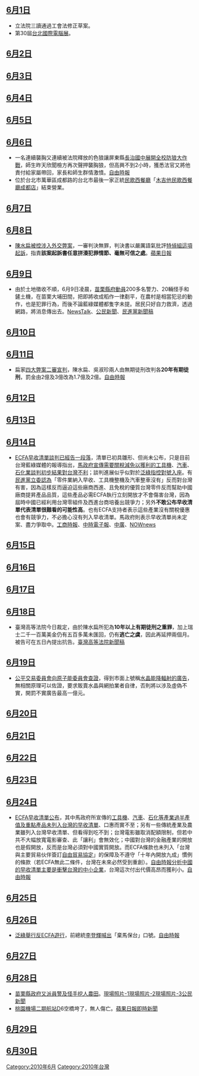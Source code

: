 <noinclude></noinclude>

## [6月1日](../Page/6月1日.md "wikilink")

  - 立法院三讀通過工會法修正草案。
  - 第30屆[台北國際電腦展](https://zh.wikipedia.org/wiki/台北國際電腦展 "wikilink")。

## [6月2日](../Page/6月2日.md "wikilink")

## [6月3日](../Page/6月3日.md "wikilink")

## [6月4日](../Page/6月4日.md "wikilink")

## [6月5日](../Page/6月5日.md "wikilink")

## [6月6日](../Page/6月6日.md "wikilink")

  - 一名連續襲胸又連續被法院釋放的色狼讓屏東縣[長治國中展開全校防狼大作戰](https://zh.wikipedia.org/wiki/長治國中 "wikilink")，師生昨天欣聞檢方再次聲押襲胸狼，但高興不到2小時，獲悉法官又將他責付給家屬帶回，家長和師生群情激憤。[自由時報](https://web.archive.org/web/20100610213458/http://www.libertytimes.com.tw/2010/new/jun/7/today-so1.htm)
  - 位於台北市萬華區成都路的台北市最後一家正統[民歌](https://zh.wikipedia.org/wiki/民歌 "wikilink")[西餐廳](https://zh.wikipedia.org/wiki/西餐廳 "wikilink")「[木吉他民歌西餐廳成都店](https://zh.wikipedia.org/wiki/木吉他民歌西餐廳 "wikilink")」結束營業。

## [6月7日](../Page/6月7日.md "wikilink")

## [6月8日](../Page/6月8日.md "wikilink")

  - [陳水扁被控涉入外交弊案](https://zh.wikipedia.org/wiki/陳水扁 "wikilink")，一審判決無罪，判決書以嚴厲語氣批評[特偵組這項起訴](https://zh.wikipedia.org/wiki/特偵組 "wikilink")，指責**該案起訴書任意拼湊犯罪情節、毫無可信之處**。[蘋果日報](http://tw.nextmedia.com/rnews/article/SecID/102/ArtID/73575/IssueID/20100608)

## [6月9日](../Page/6月9日.md "wikilink")

  - 由於土地徵收不順，6月9日凌晨，[苗栗縣府動員](../Page/苗栗縣.md "wikilink")200多名警力、20輛怪手和鏟土機，在苗栗大埔田間，把即將收成稻作一律剷平，在農村是相當犯忌的動作，也是犯罪行為，而後不論藍綠媒體都隻字未提。居民只好自力救濟，透過網路，將消息傳出去。[NewsTalk](http://newtalk.tw/news_read.php?oid=5902)、[公民新聞](http://www.peopo.org/portal.php?op=viewPost&articleId=57987)、[民進黨新聞稿](https://web.archive.org/web/20100620021513/http://www.formosamedia.com.tw/?p=8791)

## [6月10日](../Page/6月10日.md "wikilink")

## [6月11日](../Page/6月11日.md "wikilink")

  - 扁家[四大弊案二審宣判](../Page/陳水扁家庭密帳案.md "wikilink")，陳水扁、吳淑珍兩人由無期徒刑改判各**20年有期徒刑**，罰金由2億及3億改為1.7億及2億。[自由時報](http://iservice.libertytimes.com.tw/liveNews/news.php?no=375074&type)

## [6月12日](../Page/6月12日.md "wikilink")

## [6月13日](../Page/6月13日.md "wikilink")

## [6月14日](../Page/6月14日.md "wikilink")

  - [ECFA早收清單談判已經告一段落](https://zh.wikipedia.org/wiki/ECFA "wikilink")，清單已初具雛形、但尚未公布，只是目前台灣藍綠媒體的報導指出，[馬政府宣傳需要關稅減免以獲利的](https://zh.wikipedia.org/wiki/馬政府 "wikilink")[工具機](https://zh.wikipedia.org/wiki/工具機 "wikilink")、[汽車](https://zh.wikipedia.org/wiki/汽車 "wikilink")、[石化業談判初步結果對台灣不利](https://zh.wikipedia.org/wiki/石化業 "wikilink")；談判進展似乎似對於[泛綠指控對號入座](../Page/泛綠.md "wikilink")。有[民進黨立委認為](https://zh.wikipedia.org/wiki/民進黨 "wikilink")「零件業納入早收、工具機整機及汽車整車沒有」反而對台灣有害，因為這樣反而逼迫這些廠商西進、且免稅的優質台灣零件反而幫助中國廠商提昇產品品質，這些產品必需ECFA執行立刻開放才不會傷害台灣，因為屆時中國已經利用台灣零組件及西進台商培養出競爭力；另外**不敢公布早收清單代表清單很難看的可能性高**。也有ECFA支持者表示這些產業沒有關稅優惠也會有競爭力，不必擔心沒有列入早收清單。馬政府則表示早收清單尚未定案、盡力爭取中。[工商時報](http://money.chinatimes.com/news/news-content.aspx?id=20100615000012&cid=1206)、[中時電子報](https://web.archive.org/web/20100620030205/http://news.chinatimes.com/mainland/0%2C5245%2C50503948x112010061500217%2C00.html)、[中廣](https://web.archive.org/web/20100720044056/http://news.chinatimes.com/politics/0%2C5244%2C50203825x132010061400626%2C00.html)、[NOWnews](http://www.nownews.com/2010/06/15/91-2615476.htm)

## [6月15日](../Page/6月15日.md "wikilink")

## [6月16日](../Page/6月16日.md "wikilink")

## [6月17日](../Page/6月17日.md "wikilink")

## [6月18日](../Page/6月18日.md "wikilink")

  - 臺灣高等法院今日裁定，由於陳水扁所犯為**10年以上有期徒刑之重罪**，加上瑞士二千一百萬美金仍有五百多萬未匯回，仍有**逃亡之虞**，因此再延押兩個月。被告可在五日內提出抗告。[臺灣高等法院新聞稿](http://tph.judicial.gov.tw/newsDetail.asp?SEQNO=47281)

## [6月19日](../Page/6月19日.md "wikilink")

  - [公平交易委員會向](https://zh.wikipedia.org/wiki/行政院公平交易委員會 "wikilink")[原子能委員會查證](https://zh.wikipedia.org/wiki/行政院原子能委員會 "wikilink")，得到市面上號稱[水晶能降](https://zh.wikipedia.org/wiki/水晶 "wikilink")[輻射的](https://zh.wikipedia.org/wiki/輻射 "wikilink")[廣告](../Page/廣告.md "wikilink")，無相關原理可以佐證，要求販賣水晶與網拍業者自律，否則將以涉及虛偽不實，開罰不實廣告最高一億元。

## [6月20日](../Page/6月20日.md "wikilink")

## [6月21日](../Page/6月21日.md "wikilink")

## [6月22日](../Page/6月22日.md "wikilink")

## [6月23日](../Page/6月23日.md "wikilink")

## [6月24日](../Page/6月24日.md "wikilink")

  - [ECFA早收清單公布](https://zh.wikipedia.org/wiki/ECFA "wikilink")，其中馬政府所宣傳的[工具機](https://zh.wikipedia.org/wiki/工具機 "wikilink")、[汽車](https://zh.wikipedia.org/wiki/汽車 "wikilink")、[石化等產業過半產值及重點產品未列入台灣的早收清單](../Page/石化.md "wikilink")、口惠而實不至；另有一些傳統產業及農業雖列入台灣早收清單、但看得到吃不到；台灣電影雖取消配額限制，但若中共不大幅放寬電影審查、此「讓利」會無效化；中國對台灣的金融產業的開放也是假開放，反而是台灣必須對中國實質開放。而ECFA條款也未列入「台灣與主要貿易伙伴簽訂[自由貿易協定](../Page/自由貿易協定.md "wikilink")」的保障及不遵守「十年內開放九成」慣例的條款（若ECFA無此二條件，台灣在未來必然受到重創）。[自由時報分析中國的早收清單主要是衝擊台灣的中小企業](../Page/自由時報.md "wikilink")，台灣這次付出代價高昂而獲利小。[自由時報](https://web.archive.org/web/20100629214143/http://www.libertytimes.com.tw/2010/new/jun/25/index2.htm)

## [6月25日](../Page/6月25日.md "wikilink")

## [6月26日](../Page/6月26日.md "wikilink")

  - [泛綠舉行反](../Page/泛綠.md "wikilink")[ECFA遊行](https://zh.wikipedia.org/wiki/ECFA "wikilink")，前總統[李登輝喊出](../Page/李登輝.md "wikilink")「棄馬保台」口號。[自由時報](http://www.libertytimes.com.tw/2010/new/jun/29/today-p1-3.htm)

## [6月27日](../Page/6月27日.md "wikilink")

## [6月28日](../Page/6月28日.md "wikilink")

  - [苗栗縣政府又派員警及怪手挖人農田](../Page/苗栗縣.md "wikilink")。[現場照片-1](http://img705.imageshack.us/img705/3130/mg3998.jpg)[現場照片-2](http://img59.imageshack.us/img59/1835/mg3600k.jpg)[現場照片-3](http://img293.imageshack.us/img293/7027/mg3907o.jpg)[公民新聞](http://www.peopo.org/portal.php?op=viewPost&articleId=58992)
  - [桃園機場二期航站D](https://zh.wikipedia.org/wiki/桃園機場 "wikilink")6空橋垮了，無人傷亡。[蘋果日報即時新聞](http://tw.nextmedia.com/rnews/article/SecID/102/ArtID/74913/IssueID/20100628)

## [6月29日](../Page/6月29日.md "wikilink")

## [6月30日](../Page/6月30日.md "wikilink")

<noinclude> </noinclude>

[Category:2010年6月](https://zh.wikipedia.org/wiki/Category:2010年6月 "wikilink")
[Category:2010年台灣](https://zh.wikipedia.org/wiki/Category:2010年台灣 "wikilink")